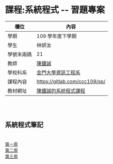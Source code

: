# 課程:系統程式 -- 習題專案

欄位 | 內容
-----|--------
學期 | 109 學年度下學期
學生 |  林妍汝
學號末兩碼 | 21
教師 | [陳鍾誠](https://www.nqu.edu.tw/educsie/index.php?act=blog&code=list&ids=4)
學校科系 | [金門大學資訊工程系](https://www.nqu.edu.tw/educsie/index.php)
課程內容 | https://gitlab.com/ccc109/sp/
教材網址 | [陳鍾誠的系統程式課程](http://programmermedia.org/root/%E9%99%B3%E9%8D%BE%E8%AA%A0/%E8%AA%B2%E7%A8%8B/%E7%B3%BB%E7%B5%B1%E7%A8%8B%E5%BC%8F/README.md)


<br><br>

## 系統程式筆記

#
[第一周]()  
[第二周]()  
[第三周](https://github.com/AIONLin/sp109b/blob/main/NOTE/Week3.md)  
